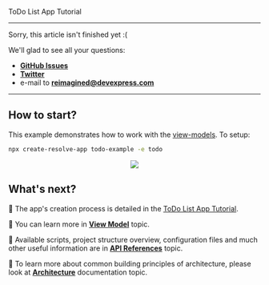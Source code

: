 ToDo List App Tutorial

-------------------------------------------------------------------------
Sorry, this article isn't finished yet :(
    
We'll glad to see all your questions:
* [**GitHub Issues**](https://github.com/reimagined/resolve/issues)
* [**Twitter**](https://twitter.com/resolvejs)
* e-mail to **reimagined@devexpress.com**
-------------------------------------------------------------------------

## How to start?

This example demonstrates how to work with the [view-models](https://github.com/reimagined/resolve/blob/master/docs/View%20Model.md). To setup:

```bash
npx create-resolve-app todo-example -e todo
```

<p align="center"><img src="https://github.com/reimagined/resolve/blob/feature/new_readme/readme-todo-example.png"></p>

## What's next?

📑 The app's creation process is detailed in the [ToDo List App Tutorial](https://github.com/reimagined/resolve/blob/master/docs/Tutorials/ToDo%20List%20App%20Tutorial.md).

📑 You can learn more in [**View Model**](https://github.com/reimagined/resolve/blob/master/docs/View%20Model.md) topic.

📑 Available scripts, project structure overview, configuration files and much other useful information are in [**API References**](https://github.com/reimagined/resolve/blob/master/docs/API%20References.md) topic.

📑 To learn more about common building principles of architecture, please look at [**Architecture**](https://github.com/reimagined/resolve/blob/master/docs/Architecture.md) documentation topic.